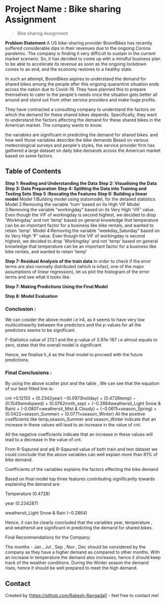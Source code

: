 # Project Name : Bike sharing Assignment
> Bike sharing Assignment

**Problem Statement**
A US bike-sharing provider BoomBikes has recently suffered considerable dips in their revenues due to the ongoing Corona pandemic. The company is finding it very difficult to sustain in the current market scenario. So, it has decided to come up with a mindful business plan to be able to accelerate its revenue as soon as the ongoing lockdown comes to an end, and the economy restores to a healthy state.

In such an attempt, BoomBikes aspires to understand the demand for shared bikes among the people after this ongoing quarantine situation ends across the nation due to Covid-19. They have planned this to prepare themselves to cater to the people's needs once the situation gets better all around and stand out from other service providers and make huge profits.

They have contracted a consulting company to understand the factors on which the demand for these shared bikes depends. Specifically, they want to understand the factors affecting the demand for these shared bikes in the American market. The company wants to know:

the variables are significant in predicting the demand for shared bikes. and how well those variables describe the bike demands Based on various meteorological surveys and people's styles, the service provider firm has gathered a large dataset on daily bike demands across the American market based on some factors.


## Table of Contents
**Step 1: Reading and Understanding the Data** 
**Step 2: Visualising the Data**
**Step 3: Data Preparation**
**Step 4: Splitting the Data into Training and Testing Sets**
**Step 5 :Rescaling the Features**
**Step 6: Building a linear model**
	Model 1:Building model using statsmodel, for the detailed statistics
	Model 2:Removing the variable 'hum' based on its High VIF
	Model 3:Removing the variable "workingday" based on its Very High 'VIF' value. Even though the VIF of workingday is second highest, we decided to drop 'Workingday' and not 'temp' 
          based on general knowledge that temperature can be an important factor for a business like bike rentals, and wanted to retain 'temp'. 
	Model 4:Removing the variable "weekday_Saturday" based on its Very High 'P' value. Even though the VIF of workingday is second highest, we decided to drop 'Workingday' and not 'temp' based on general knowledge that temperature can be an important factor for a business like bike rentals, and wanted to 		retain 'temp'

**Step 7: Residual Analysis of the train data**	   In order to check if the error terms are also normally distributed (which is infact, one of the major 	   assumptions of linear regression), let us plot the histogram of the error terms and see what it looks like.

**Step 7: Making Predictions Using the Final Model**

**Step 8: Model Evaluation**	

### Conclusion : 

We can cosider the above model i.e lr4, as it seems to have very low multicolinearity between the predictors and the p-values for all the predictors seems to be significant.

F-Statistics value of 213.1 and the p-value of 3.97e-187 i.e almost equals to zero, states that the overall model is significant

Hence, we finalise lr_4 as the final model to proceed with the future predictions.

### Final Conclusions : 
By using the above scatter plot and the table , We can see that the equation of our best fitted line is:

cnt =0.12155 + (0.2342year) −(0.0973holiday) + (0.4728temp) − (0.1549windspeed) + (0.0762mnth_sep) + (−0.2864weathersit_Light Snow & Rain) + (-0.0807×weathersit_Mist & Cloudy) + (−0.0615×season_Spring) + (0.0422×season_Summer) + (0.0771×season_Winter)
All the positive coefficients like temp,season_Summer and season_W𝑖𝑛𝑡𝑒𝑟 indicate that an increase in these values will lead to an increase in the value of cnt.

All the negative coefficients indicate that an increase in these values will lead to a decrease in the value of cnt.

From R-Sqaured and adj R-Sqaured value of both train and test dataset we could conclude that the above variables can well explain more than 81% of bike demand.

Coefficients of the variables explains the factors effecting the bike demand

Based on final model top three features contributing significantly towards explaining the demand are:

Temperature (0.4728)

year (0.234287)

weathersit_Light Snow & Rain (−0.2864)

Hence, it can be clearly concluded that the variables year, temperature , and weathersit are significant in predicting the demand for shared bikes .

Final Recommendations for the Company:

The months - Jan , Jul , Sep , Nov , Dec should be considered by the company as they have a higher demand as compared to other months. With an increase in temperature the demand also increases, hence it should keep track of the weather conditions. During the Winter season the demand rises, hence it should be well prepared to meet the high demand.


## Contact
Created by [https://github.com/Rakesh-Rangadal] - feel free to contact me!

